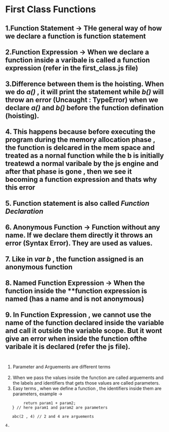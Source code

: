 # First Class Functions

1.**Function Statement** -> THe general way of how we declare a function is function statement<br><br>
2.**Function Expression** -> When we declare a function inside a varibale is called a function expression (refer in the **first_class.js** file) <br><br>
3.Difference between them is the hoisting. When we do ***a()*** , it will print the statement while ***b()*** will throw an error (Uncaught : TypeError) when we declare ***a()*** and ***b()*** before the function defination (hoisting).<br><br>
4. This happens because before executing the program during the memory allocation phase , the function is delcared in the mem space and treated as a nornal function while the b is initially treatewd a normal varibale by the js engine and after that phase is gone , then we see it becoming a function expression and thats why this error<br><br>
5. Function statement is also called ***Function Declaration*** <br><br>
6. **Anonymous Function** -> Function without any name. If we declare them directly it throws an error (Syntax Error). They are used as values. <br><br>
7. Like in ***var b*** , the function assigned is an anonymous function <br><br>
8. **Named Function Expression** -> When the function inside the **function expression is named (has a name and is not anonymous)<br><br>
9. In **Function Expression** , we cannot use the name of the function declared inside the variable and call it outside the variable scope. But it wont give an error when inside the function ofthe varibale it is declared (refer the js file).<br><br>
---
1. Parameter and Arguements are different terms <br><br>
2. When we pass the values inside the function are called arguements and the labels and identifiers that gets those values are called parameters.
3. Easy terms , when we define a function , the identifiers inside them are parameters, example ->
``` function abc(param1 , param2){
        return param1 + param2;
   } // here param1 and param2 are parameters

   abc(2 , 4) // 2 and 4 are arguements
   
4.
